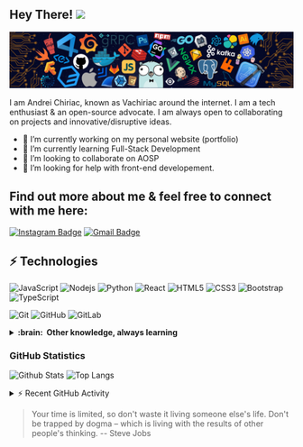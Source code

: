 ## Hey There! <img src="https://raw.githubusercontent.com/aemmadi/aemmadi/master/wave.gif" width="30px">

![](https://github.com/iamthecloverly/iamthecloverly/blob/master/icons/header_.png)

I am Andrei Chiriac, known as Vachiriac around the internet. I am a tech enthusiast & an open-source advocate. I am always open to collaborating on projects and innovative/disruptive ideas. 
 - 🔭 I’m currently working on my personal website (portfolio)
 - 🌱 I’m currently learning Full-Stack Development
 - 👯 I’m looking to collaborate on AOSP
 - 🤔 I’m looking for help with front-end developement.

## Find out more about me & feel free to connect with me here:

[![Instagram Badge](https://img.shields.io/badge/-andrei.chiriac07-purple?style=flat-square&logo=instagram&logoColor=white&link=https://instagram.com/andrei.chiriac07/)](https://instagram.com/andrei.chiriac07)
[![Gmail Badge](https://img.shields.io/badge/-andreichiriac0528@gmail.com-c14438?style=flat-square&logo=Gmail&logoColor=white&link=mailto:andreichiriac0528@gmail.com)](mailto:andreichiriac0528@gmail.com)


## ⚡ Technologies

![JavaScript](https://img.shields.io/badge/-JavaScript-black?style=flat-square&logo=javascript)
![Nodejs](https://img.shields.io/badge/-Nodejs-black?style=flat-square&logo=Node.js)
![Python](https://img.shields.io/badge/-Python-black?style=flat-square&logo=Python)
![React](https://img.shields.io/badge/-React-black?style=flat-square&logo=react)
![HTML5](https://img.shields.io/badge/-HTML5-E34F26?style=flat-square&logo=html5&logoColor=white)
![CSS3](https://img.shields.io/badge/-CSS3-1572B6?style=flat-square&logo=css3)
![Bootstrap](https://img.shields.io/badge/-Bootstrap-563D7C?style=flat-square&logo=bootstrap)
![TypeScript](https://img.shields.io/badge/-TypeScript-007ACC?style=flat-square&logo=typescript)
<!-- ![MongoDB](https://img.shields.io/badge/-MongoDB-black?style=flat-square&logo=mongodb)
![GraphQL](https://img.shields.io/badge/-GraphQL-E10098?style=flat-square&logo=graphql)
![MySQL](https://img.shields.io/badge/-MySQL-black?style=flat-square&logo=mysql)
![Heroku](https://img.shields.io/badge/-Heroku-430098?style=flat-square&logo=heroku)
![Docker](https://img.shields.io/badge/-Docker-black?style=flat-square&logo=docker)
![DigitalOcean](https://img.shields.io/badge/-Digital%20Ocean-darkblue?style=flat-square&logo=digitalocean)
![Amazon AWS](https://img.shields.io/badge/Amazon%20AWS-232F3E?style=flat-square&logo=amazon-aws)
![Microsoft Azure](https://img.shields.io/badge/Microsoft%20Azure-232F7E?style=flat-square&logo=microsoft-azure)
![Google Cloud](https://img.shields.io/badge/Google%20Cloud-black?style=flat-square&logo=google-cloud) -->
![Git](https://img.shields.io/badge/-Git-black?style=flat-square&logo=git)
![GitHub](https://img.shields.io/badge/-GitHub-181717?style=flat-square&logo=github)
![GitLab](https://img.shields.io/badge/-GitLab-FCA121?style=flat-square&logo=gitlab)
<!-- ![BitBucket](https://img.shields.io/badge/-BitBucket-darkblue?style=flat-square&logo=bitbucket)
![Raspberry Pi](https://img.shields.io/badge/-Raspberry%20Pi-C51A4A?style=flat-square&logo=Raspberry-Pi) -->

<details>
  <summary><b>:brain: &nbsp;Other knowledge, always learning</b></summary>
  <br/>

<!-- ![Kotlin](https://img.shields.io/badge/KOTLIN-0095D5.svg?&style=flat&logo=kotlin&logoColor=white)&nbsp; -->
![Firebase](https://img.shields.io/badge/FIREBASE-FFCA28.svg?&style=flat&logo=firebase&logoColor=black)&nbsp;
<!-- ![NestJS](https://img.shields.io/badge/NESTJS-E0234E.svg?&style=flat&logo=nestjs&logoColor=white)&nbsp; -->
![NodeJS](https://img.shields.io/badge/NODEJS-339933.svg?&style=flat&logo=node.js&logoColor=white)&nbsp;\
<!-- ![Redis](https://img.shields.io/badge/REDIS-DC382D.svg?&style=flat&logo=redis&logoColor=white)&nbsp; -->
<!-- ![Nginx](https://img.shields.io/badge/NGINX-269539.svg?&style=flat&logo=nginx&logoColor=white)&nbsp; -->
<!-- ![GRPC](https://img.shields.io/badge/GRPC-4285F4.svg?&style=flat&logo=google&logoColor=white)&nbsp; -->
<!-- ![Kafka](https://img.shields.io/badge/APACHA%20KAFKA-231F20.svg?&style=flat&logo=apache-kafka&logoColor=white)&nbsp;\ -->
<!-- ![Kubernetes](https://img.shields.io/badge/KUBERNETES-326CE5.svg?&style=flat&logo=kubernetes&logoColor=white)&nbsp; -->
<!-- ![Puppet](https://img.shields.io/badge/PUPPET-FFAE1A.svg?&style=flat&logo=puppet&logoColor=black)&nbsp; -->
![GithubActions](https://img.shields.io/badge/GITHUB%20ACTIONS-2088FF.svg?&style=flat&logo=github-actions&logoColor=white)&nbsp;\
<!-- ![GCP](https://img.shields.io/badge/GOOGLE%20CLOUD%20PLATAFORM-4285F4.svg?&style=flat&logo=google-cloud&logoColor=white)&nbsp; -->
![AWS](https://img.shields.io/badge/AMAZON%20AWS-232F3E.svg?&style=flat&logo=amazon-aws&logoColor=white)&nbsp;
<!-- ![Oracle](https://img.shields.io/badge/ORACLE-F80000.svg?&style=flat&logo=oracle&logoColor=white)&nbsp;\ -->
<!-- ![Onion Architecture](https://img.shields.io/badge/ONION%20ARCHITECTURE-A81C7D.svg?&style=flat&logoColor=white)&nbsp; -->
<!-- ![BDD](https://img.shields.io/badge/BEHAVIOR%20DD-4479A1.svg?&style=flat&logo=bdd&logoColor=white)&nbsp; -->
![MongoDB](https://img.shields.io/badge/MONGODB-47A248.svg?&style=flat&logo=mongodb&logoColor=white)&nbsp;
![Python](https://img.shields.io/badge/PYTHON-3776AB.svg?&style=flat&logo=python&logoColor=white)&nbsp;\
<!-- ![Cpp](https://img.shields.io/badge/C++-00599C.svg?&style=flat&logo=c%2B%2B&logoColor=white)&nbsp; -->
<!-- ![Arduino](https://img.shields.io/badge/ARDUINO-00979D.svg?&style=flat&logo=arduino&logoColor=white)&nbsp; -->
![JQuery](https://img.shields.io/badge/JQUERY-0769AD.svg?&style=flat&logo=jquery&logoColor=white)&nbsp;
<!-- ![JSP](https://img.shields.io/badge/JSP-323330.svg?&style=flat&logo=eclipse&logoColor=white)&nbsp; -->
<!-- ![SASS](https://img.shields.io/badge/SASS-CC6699.svg?&style=flat&logo=sass&logoColor=white)&nbsp; -->
<!-- ![PHP](https://img.shields.io/badge/PHP-777BB4.svg?&style=flat&logo=php&logoColor=white)&nbsp;\ -->
![PHOTOSHOP](https://img.shields.io/badge/PHOTOSHOP-31A8FF.svg?&style=flat&logo=adobe-photoshop&logoColor=white)&nbsp;
![XD](https://img.shields.io/badge/XD-FFC0CB.svg?&style=flat&logo=adobe-xd&logoColor=black)&nbsp;
![ILLUSTRATOR](https://img.shields.io/badge/ILLUSTRATOR-FFAE1A.svg?&style=flat&logo=adobe-illustrator&logoColor=black)&nbsp;\
![Blockchain](https://img.shields.io/badge/BLOCKCHAIN-121D33.svg?&style=flat&logo=blockchain-dot-com&logoColor=white)&nbsp;
![Cryptocurrencies](https://img.shields.io/badge/CRYPTOCURRENCY-00979D.svg?&style=flat&logo=cryptocurrency&logoColor=black)&nbsp;
![Bitcoin](https://img.shields.io/badge/BITCOIN-0769AD.svg?&style=flat&logo=bitcoin&logoColor=black)&nbsp;
![Ethereum](https://img.shields.io/badge/ETHEREUM-3C3C3D.svg?&style=flat&logo=ethereum&logoColor=white)&nbsp;

</details>

### GitHub Statistics
![Github Stats](https://github-readme-stats.vercel.app/api?username=zapacitu18&count_private=true&show_icons=true&include_all_commits=true&theme=tokyonight&show_owner=true)
![Top Langs](https://github-readme-stats.vercel.app/api/top-langs/?username=zapacitu18&hide=TeX&layout=compact&theme=tokyonight&langs_count=8)

<!-- https://github.com/ashutosh00710/github-readme-activity-graph -->
<details>
  <summary>⚡ Recent GitHub Activity</summary>
  <br/>
   <a href="https://github.com/ashutosh00710/github-readme-activity-graph"><img alt="Zapacitu18's Activity Graph" src="https://activity-graph.herokuapp.com/graph?username=Zapacitu18&custom_title=Zapacitu18's%20Contribution%20Graph&bg_color=1F222E&color=F8D866&line=F85D7F&point=FFFFFF&hide_border=true" /></a>
  <br/>
</details>

> Your time is limited, so don't waste it living someone else's life. Don't be trapped by dogma – which is living with the results of other people's thinking.
> -- Steve Jobs
